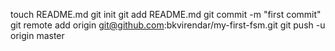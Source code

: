 touch README.md
git init
git add README.md
git commit -m "first commit"
git remote add origin git@github.com:bkvirendar/my-first-fsm.git
git push -u origin master
